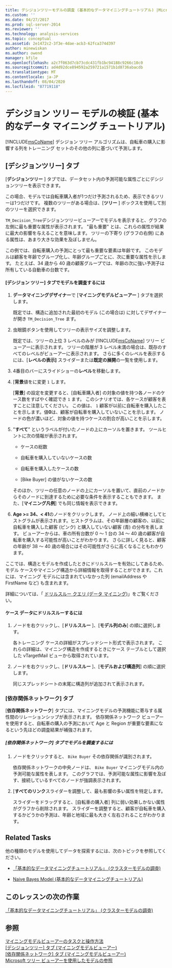 ```yaml
---
title: デシジョンツリーモデルの調査 (基本的なデータマイニングチュートリアル) |Microsoft Docs
ms.custom: ''
ms.date: 04/27/2017
ms.prod: sql-server-2014
ms.reviewer: ''
ms.technology: analysis-services
ms.topic: conceptual
ms.assetid: 2e1472c2-3f3e-4dae-acb3-62fca374d397
author: minewiskan
ms.author: owend
manager: kfile
ms.openlocfilehash: a2c7f063d7cb73cdc431fb1bc94188c9266c10c0
ms.sourcegitcommit: ad4d92dce894592a259721a1571b1d8736abacdb
ms.translationtype: MT
ms.contentlocale: ja-JP
ms.lasthandoff: 08/04/2020
ms.locfileid: "87719118"
---
```

# <a name="exploring-the-decision-tree-model-basic-data-mining-tutorial"></a>デシジョン ツリー モデルの検証 (基本的なデータ マイニング チュートリアル)
  [!INCLUDE[msCoName](../includes/msconame-md.md)] デシジョン ツリー アルゴリズムは、自転車の購入に影響する列をトレーニング セットのその他の列に基づいて予測します。  
  

  
##  <a name="decision-tree-tab"></a><a name="Decision_Tree_Tab"></a>[デシジョンツリー] タブ  
 [**デシジョンツリー** ] タブでは、データセット内の予測可能な属性ごとにデシジョンツリーを表示できます。  
  
 この場合、モデルでは自転車購入者が1つだけ予測されるため、表示できるツリーは1つだけです。 複数のツリーがある場合は、[**ツリー** ] ボックスを使用して別のツリーを選択できます。  
  
 `TM_Decision_Tree`デシジョンツリービューアーでモデルを表示すると、グラフの左側に最も重要な属性が表示されます。 "最も重要" とは、これらの属性が結果に最大の影響を与えることを意味します。 ツリーの下寄り (グラフの右側) にある属性は、あまり大きな効果を及ぼしません。  
  
 この例では、自転車購入の予測にとって最も重要な要素は年齢です。 このモデルは顧客を年齢でグループ化し、年齢グループごとに、次に重要な属性を示します。 たとえば、34 歳から 40 歳の顧客グループでは、年齢の次に強い予測子は所有している自動車の台数です。  
  
#### <a name="to-explore-the-model-in-the-decision-tree-tab"></a>[デシジョン ツリー] タブでモデルを調査するには  
  
1.  **データマイニングデザイナー**で [**マイニングモデルビューアー** ] タブを選択します。  
  
     既定では、構造に追加された最初のモデル (この場合は) に対してデザイナーが開き `TM_Decision_Tree` ます。  
  
2.  虫眼鏡ボタンを使用してツリーの表示サイズを調整します。  
  
     既定では、ツリーの上位 3 レベルのみが [!INCLUDE[msCoName](../includes/msconame-md.md)] ツリー ビューアーに表示されます。 ツリーの階層が 3 レベル未満の場合は、既存のすべてのレベルがビューアーに表示されます。 さらに多くのレベルを表示するには、[**レベルの表示]** スライダーまたは**既定の展開**の一覧を使用します。  
  
3.  4番目のバーにスライドショーの**レベル**を移動します。  
  
4.  [**背景**値をに変更 `1` します。  
  
     [**背景**] の設定を変更すると、[自転車購入者] の対象の値を持つ各ノードのケース数をすばやく確認でき `1` ます。 このシナリオでは、各ケースが顧客を表すことに注意してください。 この値は、 `1` 顧客が以前に自転車を購入したことを示します。値**0**は、顧客が自転車を購入していないことを示します。 ノードの色が濃いほど、対象の値を持つケースの割合が高いことを示します。  
  
5.  "**すべて**" というラベルが付いたノードの上にカーソルを置きます。 ツールヒントに次の情報が表示されます。  
  
    -   ケースの総数  
  
    -   自転車を購入していないケースの数  
  
    -   自転車を購入したケースの数  
  
    -   [Bike Buyer] の値がないケースの数  
  
     そのほか、ツリーの任意のノードの上にカーソルを置いて、直前のノードからそのノードに到達するために必要な条件を表示することもできます。 また、[**マイニング凡例**] でも同じ情報を表示できます。  
  
6.  **Age >= 34、< 41**のノードをクリックします。 ノード上の細い横棒としてヒストグラムが表示されます。ヒストグラムは、その年齢層の顧客の、以前に自転車を購入した顧客 (ピンク) と購入していない顧客 (青) の分布を表します。 ビューアーからは、車の所有台数が 0 ～ 1 台の 34 ～ 40 歳の顧客が自転車を購入する可能性が高いことがわかります。 さらに詳しく見ると、顧客の年齢が 38 ～ 40 歳の場合にはその可能性がさらに高くなることもわかります。  
  
 ここでは、構造とモデルを作成したときにドリルスルーを有効にしてあるため、モデル ケースやマイニング構造から詳細情報を取得することができます。これには、マイニング モデルには含まれていなかった列 (emailAddress や FirstName など) も含まれます。  
  
 詳細については、「 [ドリルスルー クエリ (データ マイニング)](../../2014/analysis-services/data-mining/drillthrough-queries-data-mining.md)」をご覧ください。  
  
#### <a name="to-drill-through-to-case-data"></a>ケース データにドリルスルーするには  
  
1.  ノードを右クリックし、[**ドリルスルー** ]、[**モデル列のみ**] の順に選択します。  
  
     各トレーニング ケースの詳細がスプレッドシート形式で表示されます。 これらの詳細は、マイニング構造を作成するときにケース テーブルとして選択した vTargetMail ビューから取得されています。  
  
2.  ノードを右クリックし、[**ドリルスルー** ]、[**モデルおよび構造列**] の順に選択します。  
  
     同じスプレッドシートの末尾に構造列が追加されて表示されます。  
  
  
###  <a name="dependency-network-tab"></a><a name="Dependency_Network_Tab"></a>[依存関係ネットワーク] タブ  
 [**依存関係ネットワーク**] タブには、マイニングモデルの予測機能に寄与する属性間のリレーションシップが表示されます。 依存関係ネットワーク ビューアーを使用すると、自転車の購入の予測において Age と Region が重要な要素になるという先ほどの調査結果が補強されます。  
  
##### <a name="to-explore-the-model-in-the-dependency-network-tab"></a>[依存関係ネットワーク] タブでモデルを調査するには  
  
1.  ノードをクリックすると、 `Bike Buyer` その依存関係が識別されます。  
  
     依存関係ネットワークの中央ノードは、 `Bike Buyer` マイニングモデル内の予測可能な属性を表します。 このグラフでは、予測可能な属性に影響を及ぼす、接続しているすべてのノードが強調表示されます。  
  
2.  [**すべてのリンク**スライダーを調整して、最も影響の多い属性を特定します。  
  
     スライダーをドラッグすると、[自転車の購入者] 列に弱い効果しかない属性がグラフから削除されます。 スライダーを調整すると、顧客が自転車を購入するかどうかの予測は、年齢と地域に最も大きく左右されることがわかります。  
  
## <a name="related-tasks"></a>Related Tasks  
 他の種類のモデルを使用してデータを探索するには、次のトピックを参照してください。  
  
-   [「基本的なデータマイニングチュートリアル」 &#40;クラスターモデルの調査&#41;](../../2014/tutorials/exploring-the-clustering-model-basic-data-mining-tutorial.md)  
  
-   [Naive Bayes Model &#40;基本的なデータマイニングチュートリアル&#41;](../../2014/tutorials/exploring-the-naive-bayes-model-basic-data-mining-tutorial.md)  
  
## <a name="next-task-in-lesson"></a>このレッスンの次の作業  
 [「基本的なデータマイニングチュートリアル」 &#40;クラスターモデルの調査&#41;](../../2014/tutorials/exploring-the-clustering-model-basic-data-mining-tutorial.md)  
  
## <a name="see-also"></a>参照  
 [マイニングモデルビューアーのタスクと操作方法](../../2014/analysis-services/data-mining/mining-model-viewer-tasks-and-how-tos.md)   
 [[デシジョンツリー] タブ &#40;マイニングモデルビューアー&#41;](../../2014/analysis-services/decision-tree-tab-mining-model-viewer.md)   
 [[依存関係ネットワーク] タブ &#40;マイニングモデルビューアー&#41;](../../2014/analysis-services/dependency-network-tab-mining-model-viewer.md)   
 [Microsoft ツリー ビューアーを使用したモデルの参照](../../2014/analysis-services/data-mining/browse-a-model-using-the-microsoft-tree-viewer.md)  
  
  
